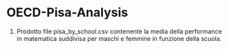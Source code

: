# OECD-Pisa-Analysis

1. Prodotto file pisa_by_school.csv contenente la media della performance in matematica suddivisa per maschi e femmine in funzione della scuola. 